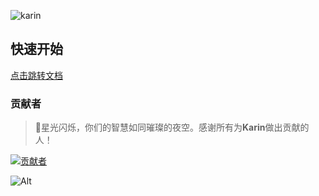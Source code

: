 ![karin](https://socialify.git.ci/karinjs/karin/image?description=1&font=Bitter&forks=1&issues=1&language=1&logo=https%3A%2F%2Favatars.githubusercontent.com%2Fu%2F162426977%3Fs%3D400%26u%3D8ae82fa0321857b24c7ed33a3d0d0d51323d3cfc%26v%3D4&name=1&owner=1&pattern=Plus&pulls=1&stargazers=1&theme=Light)

## 快速开始

[点击跳转文档](https://karin.fun/)

### 贡献者

> 🌟星光闪烁，你们的智慧如同璀璨的夜空。感谢所有为**Karin**做出贡献的人！

[![贡献者](https://contributors-img.web.app/image?repo=KarinJS/Karin)](https://github.com/KarinJS/Karin/graphs/contributors)

![Alt](https://repobeats.axiom.co/api/embed/aaaa2759c8885691443a4d80e5753f975d4f250e.svg "Repobeats analytics image")
